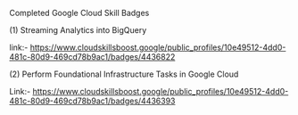 Completed Google Cloud Skill Badges

(1) Streaming Analytics into BigQuery

link:- https://www.cloudskillsboost.google/public_profiles/10e49512-4dd0-481c-80d9-469cd78b9ac1/badges/4436822

(2) Perform Foundational Infrastructure Tasks in Google Cloud

Link:- https://www.cloudskillsboost.google/public_profiles/10e49512-4dd0-481c-80d9-469cd78b9ac1/badges/4436393

